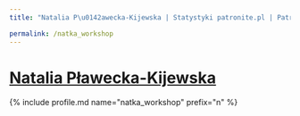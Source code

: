 ```yaml
---
title: "Natalia P\u0142awecka-Kijewska | Statystyki patronite.pl | Patromierz"

permalink: /natka_workshop
---
```


# [Natalia Pławecka-Kijewska](https://patronite.pl/natka_workshop)

{% include profile.md name="natka_workshop" prefix="n" %}
